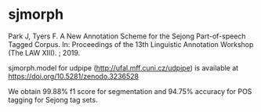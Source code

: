 # sjmorph

Park J, Tyers F. A New Annotation Scheme for the Sejong Part-of-speech Tagged Corpus. In: Proceedings of the 13th Linguistic Annotation Workshop (The LAW XIII). ; 2019.

sjmorph.model for udpipe (http://ufal.mff.cuni.cz/udpipe) is available at https://doi.org/10.5281/zenodo.3236528




We obtain 99.88% f1 score for segmentation and 94.75% accuracy for POS tagging for Sejong tag sets.
